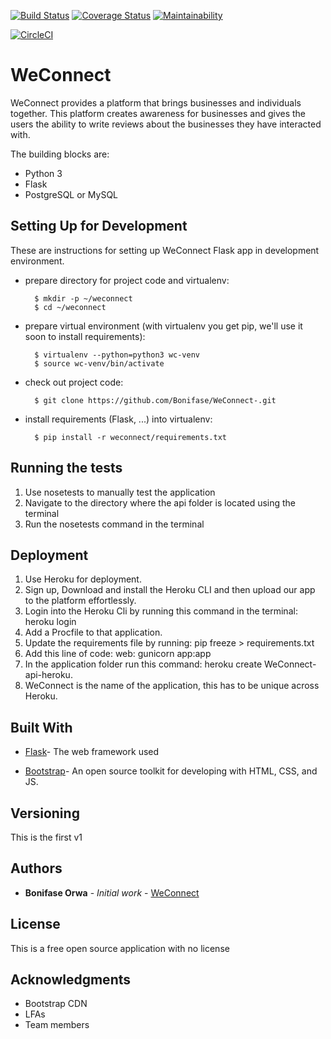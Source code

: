 [![Build Status](https://travis-ci.org/Bonifase/WeConnect-.svg?branch=master)](https://travis-ci.org/Bonifase/WeConnect-)
[![Coverage Status](https://coveralls.io/repos/github/Bonifase/WeConnect-/badge.svg?branch=develop)](https://coveralls.io/github/Bonifase/WeConnect-?branch=develop)
[![Maintainability](https://api.codeclimate.com/v1/badges/2e2b8561b617ae21d04d/maintainability)](https://codeclimate.com/github/Bonifase/WeConnect-/maintainability)


[![CircleCI](https://circleci.com/gh/Bonifase/WeConnect-/tree/ft-fix-code-smells.svg?style=svg)](https://circleci.com/gh/Bonifase/WeConnect-/tree/ft-fix-code-smells)
# WeConnect
WeConnect provides a platform that brings businesses and individuals together.
This platform creates awareness for businesses and gives the users the ability to write reviews about the businesses they have interacted with. 


The building blocks are:

* Python 3
* Flask
* PostgreSQL or MySQL

## Setting Up for Development

These are instructions for setting up WeConnect Flask app
in development environment.

* prepare directory for project code and virtualenv:

        $ mkdir -p ~/weconnect
        $ cd ~/weconnect

* prepare virtual environment
  (with virtualenv you get pip, we'll use it soon to install requirements):

        $ virtualenv --python=python3 wc-venv
        $ source wc-venv/bin/activate

* check out project code:

        $ git clone https://github.com/Bonifase/WeConnect-.git

* install requirements (Flask, ...) into virtualenv:

        $ pip install -r weconnect/requirements.txt

## Running the tests
1. Use nosetests to manually test the application
2. Navigate to the directory where the api folder is located using the terminal
3. Run the nosetests command in the terminal

## Deployment

1. Use Heroku for deployment. 
2. Sign up, Download and install the Heroku CLI and then upload our app to the platform effortlessly.
3. Login into the Heroku Cli by running this command in the terminal: heroku login
4. Add a Procfile to that application.
5. Update the requirements file by running: pip freeze > requirements.txt
6. Add this line of code: web: gunicorn app:app
7. In the application folder run this command: heroku create WeConnect-api-heroku.
8. WeConnect is the name of the application, this has to be unique across Heroku. 

## Built With

 * [Flask](http://flask.pocoo.org/)- The web framework used

 * [Bootstrap](https://getbootstrap.com/)- An open source toolkit for developing with HTML, CSS, and JS.


## Versioning

This is the first v1 

## Authors

* **Bonifase Orwa** - *Initial work* - [WeConnect](https://github.com/Bonifase/WeConnect-)

## License

This is a free open source application with no license

## Acknowledgments
* Bootstrap CDN
* LFAs
* Team members




